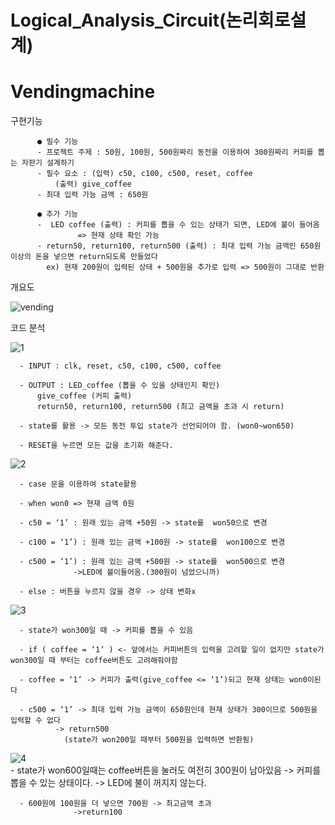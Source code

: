 # Logical_Analysis_Circuit(논리회로설계)
# Vendingmachine

구현기능

          ● 필수 기능
          - 프로젝트 주제 : 50원, 100원, 500원짜리 동전을 이용하여 300원짜리 커피를 뽑는 자판기 설계하기
          - 필수 요소 : (입력) c50, c100, c500, reset, coffee
              (출력) give_coffee
          - 최대 입력 가능 금액 : 650원

          ● 추가 기능
          -  LED coffee (출력) : 커피를 뽑을 수 있는 상태가 되면, LED에 불이 들어옴
                   => 현재 상태 확인 가능
          - return50, return100, return500 (출력) : 최대 입력 가능 금액인 650원 이상의 돈을 넣으면 return되도록 만들었다
            ex) 현재 200원이 입력된 상태 + 500원을 추가로 입력 => 500원이 그대로 반환
            
            
            
개요도

![vending](https://user-images.githubusercontent.com/45057466/48911086-1f837400-eeb5-11e8-9c49-4b622c4dda0e.png)


코드 분석

![1](https://user-images.githubusercontent.com/45057466/48911088-1f837400-eeb5-11e8-8563-005be140f66f.png)


      - INPUT : clk, reset, c50, c100, c500, coffee

      - OUTPUT : LED_coffee (뽑을 수 있을 상태인지 확인) 
          give_coffee (커피 출력)
          return50, return100, return500 (최고 금액을 초과 시 return)

      - state를 활용 -> 모든 동전 투입 state가 선언되어야 함. (won0~won650)

      - RESET을 누르면 모든 값을 초기화 해준다.

![2](https://user-images.githubusercontent.com/45057466/48911089-201c0a80-eeb5-11e8-9a61-106283a4f9c8.png)


      - case 문을 이용하여 state활용

      - when won0 => 현재 금액 0원

      - c50 = ‘1’ : 원래 있는 금액 +50원 -> state를  won50으로 변경

      - c100 = ‘1’) : 원래 있는 금액 +100원 -> state를  won100으로 변경

      - c500 = ‘1’) : 원래 있는 금액 +500원 -> state를  won500으로 변경
                  ->LED에 불이들어옴.(300원이 넘었으니까)

      - else : 버튼을 누르지 않을 경우 -> 상태 변화x 
      
      
 ![3](https://user-images.githubusercontent.com/45057466/48911091-201c0a80-eeb5-11e8-880d-3177e6d6ff96.png)
  
      - state가 won300일 때 -> 커피를 뽑을 수 있음

      - if ( coffee = ‘1’ ) <- 앞에서는 커피버튼의 입력을 고려할 일이 없지만 state가 won300일 때 부터는 coffee버튼도 고려해줘야함

      - coffee = ‘1’ -> 커피가 출력(give_coffee <= ‘1’)되고 현재 상태는 won0이된다

      - c500 = ‘1’ -> 최대 입력 가능 금액이 650원인데 현재 상태가 300이므로 500원을 입력할 수 없다 
              -> return500
                (state가 won200일 때부터 500원을 입력하면 반환됨)


![4](https://user-images.githubusercontent.com/45057466/48911084-1f837400-eeb5-11e8-8e8e-96a661955e9f.png)   
      - state가 won600일때는 coffee버튼을 눌러도 여전히 300원이 남아있음
         -> 커피를 뽑을 수 있는 상태이다.
          -> LED에 불이 꺼지지 않는다.

      - 600원에 100원을 더 넣으면 700원 -> 최고금액 초과
                  ->return100

